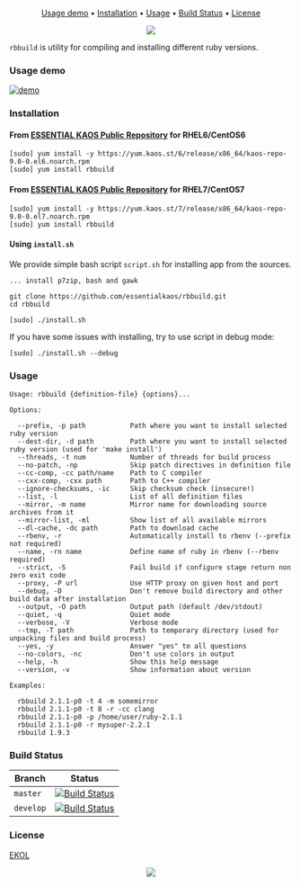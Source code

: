 <p align="center"><a href="#usage-demo">Usage demo</a> • <a href="#installation">Installation</a> • <a href="#usage">Usage</a> • <a href="#build-status">Build Status</a> • <a href="#license">License</a></p>

<p align="center"><a href="#readme"><img src="https://gh.kaos.st/rbbuild.svg"/></a></p>

`rbbuild` is utility for compiling and installing different ruby versions.

### Usage demo

[![demo](https://gh.kaos.st/rbbuild-180.gif)](#usage-demo)

### Installation

#### From [ESSENTIAL KAOS Public Repository](https://yum.kaos.st) for RHEL6/CentOS6

```
[sudo] yum install -y https://yum.kaos.st/6/release/x86_64/kaos-repo-9.0-0.el6.noarch.rpm
[sudo] yum install rbbuild
```

#### From [ESSENTIAL KAOS Public Repository](https://yum.kaos.st) for RHEL7/CentOS7

```
[sudo] yum install -y https://yum.kaos.st/7/release/x86_64/kaos-repo-9.0-0.el7.noarch.rpm
[sudo] yum install rbbuild
```

#### Using `install.sh`
We provide simple bash script `script.sh` for installing app from the sources.

```
... install p7zip, bash and gawk

git clone https://github.com/essentialkaos/rbbuild.git
cd rbbuild

[sudo] ./install.sh
```

If you have some issues with installing, try to use script in debug mode:

```
[sudo] ./install.sh --debug
```

### Usage

```
Usage: rbbuild {definition-file} {options}...

Options:

  --prefix, -p path           Path where you want to install selected ruby version
  --dest-dir, -d path         Path where you want to install selected ruby version (used for 'make install')
  --threads, -t num           Number of threads for build process
  --no-patch, -np             Skip patch directives in definition file
  --cc-comp, -cc path/name    Path to C compiler
  --cxx-comp, -cxx path       Path to C++ compiler
  --ignore-checksums, -ic     Skip checksum check (insecure!)
  --list, -l                  List of all definition files
  --mirror, -m name           Mirror name for downloading source archives from it
  --mirror-list, -ml          Show list of all available mirrors
  --dl-cache, -dc path        Path to download cache
  --rbenv, -r                 Automatically install to rbenv (--prefix not required)
  --name, -rn name            Define name of ruby in rbenv (--rbenv required)
  --strict, -S                Fail build if configure stage return non zero exit code
  --proxy, -P url             Use HTTP proxy on given host and port
  --debug, -D                 Don't remove build directory and other build data after installation
  --output, -O path           Output path (default /dev/stdout)
  --quiet, -q                 Quiet mode
  --verbose, -V               Verbose mode
  --tmp, -T path              Path to temporary directory (used for unpacking files and build process)
  --yes, -y                   Answer "yes" to all questions
  --no-colors, -nc            Don't use colors in output
  --help, -h                  Show this help message
  --version, -v               Show information about version

Examples:

  rbbuild 2.1.1-p0 -t 4 -m somemirror
  rbbuild 2.1.1-p0 -t 8 -r -cc clang
  rbbuild 2.1.1-p0 -p /home/user/ruby-2.1.1
  rbbuild 2.1.1-p0 -r mysuper-2.2.1
  rbbuild 1.9.3

```

### Build Status

| Branch | Status |
|--------|--------|
| `master` | [![Build Status](https://travis-ci.org/essentialkaos/rbbuild.svg?branch=master)](https://travis-ci.org/essentialkaos/rbbuild) |
| `develop` | [![Build Status](https://travis-ci.org/essentialkaos/rbbuild.svg?branch=develop)](https://travis-ci.org/essentialkaos/rbbuild) |

### License

[EKOL](https://essentialkaos.com/ekol)

<p align="center"><a href="https://essentialkaos.com"><img src="https://gh.kaos.st/ekgh.svg"/></a></p>
